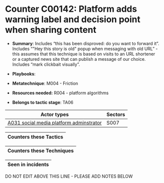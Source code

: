 # Counter C00142: Platform adds warning label and decision point when sharing content

* **Summary**: Includes “this has been disproved: do you want to forward it”. Includes “"Hey this story is old" popup when messaging with old URL” - this assumes that this technique is based on visits to an URL shortener or a captured news site that can publish a message of our choice. Includes “mark clickbait visually”.

* **Playbooks**: 

* **Metatechnique**: M004 - Friction

* **Resources needed:** R004 - platform algorithms

* **Belongs to tactic stage**: TA06


| Actor types | Sectors |
| ----------- | ------- |
| [A031 social media platform adminstrator](../../generated_pages/actortypes/A031.md) | S007 |



| Counters these Tactics |
| ---------------------- |



| Counters these Techniques |
| ------------------------- |



| Seen in incidents |
| ----------------- |


DO NOT EDIT ABOVE THIS LINE - PLEASE ADD NOTES BELOW